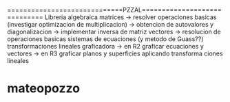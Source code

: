 =============================PZZAL=============================
Libreria algebraica
  matrices 
    -> resolver operaciones basicas (investigar optimizacion de
       multiplicacion)
    -> obtencion de autovalores y diagonalizacion
    -> implementar inversa de matriz
  vectores
    -> resolucion de operaciones basicas
  sistemas de ecuaciones (y metodo de Guass??)
  transformaciones lineales
  graficadora
    -> en R2 graficar ecuaciones y vectores
    -> en R3 graficar planos y superficies aplicando transforma
       ciones lineales
# mateopozzo
